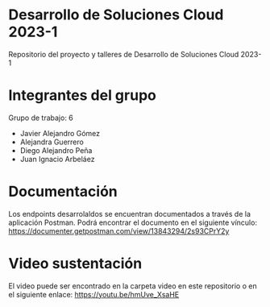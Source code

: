# Desarrollo de Soluciones Cloud 2023-1

Repositorio del proyecto y talleres de Desarrollo de Soluciones Cloud 2023-1

# Integrantes del grupo
Grupo de trabajo: 6
* Javier Alejandro Gómez
* Alejandra Guerrero
* Diego Alejandro Peña
* Juan Ignacio Arbeláez

# Documentación
Los endpoints desarrolaldos se encuentran documentados a través de la aplicación Postman.
Podrá encontrar el documento en el siguiente vínculo:
https://documenter.getpostman.com/view/13843294/2s93CPrY2y

# Video sustentación
El video puede ser encontrado en la carpeta video en este repositorio o en el siguiente enlace:
https://youtu.be/hmUve_XsaHE

